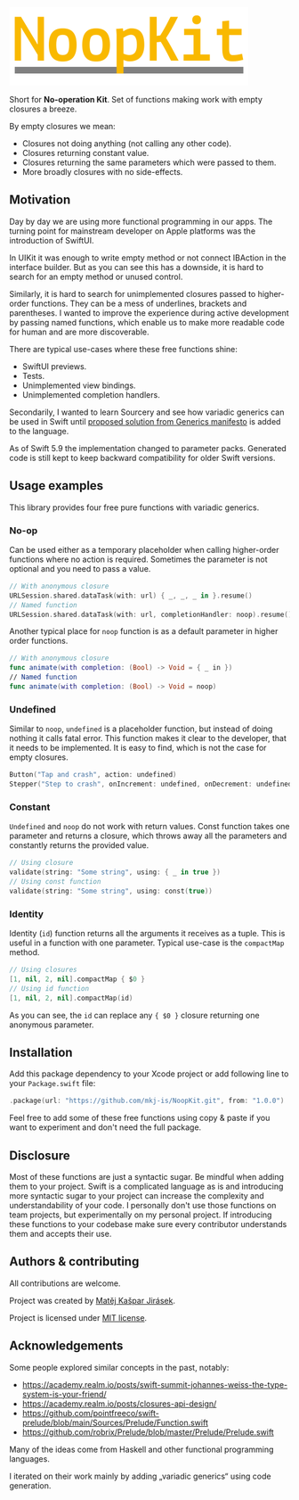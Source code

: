 ![# NoopKit](Meta/Logo.svg)

Short for **No-operation Kit**. Set of functions making work with empty closures a breeze.

By empty closures we mean:

- Closures not doing anything (not calling any other code).
- Closures returning constant value.
- Closures returning the same parameters which were passed to them.
- More broadly closures with no side-effects.

## Motivation

Day by day we are using more functional programming in our apps.
The turning point for mainstream developer on Apple platforms was the introduction of SwiftUI.

In UIKit it was enough to write empty method or not connect IBAction in the interface builder.
But as you can see this has a downside, it is hard to search for an empty method or unused control.

Similarly, it is hard to search for unimplemented closures passed to higher-order functions.
They can be a mess of underlines, brackets and parentheses. I wanted to improve the experience
during active development by passing named functions, which enable us to make more readable code
for human and are more discoverable.

There are typical use-cases where these free functions shine:

- SwiftUI previews.
- Tests.
- Unimplemented view bindings.
- Unimplemented completion handlers.

Secondarily, I wanted to learn Sourcery and see how variadic generics can be used in Swift until
[proposed solution from Generics manifesto](https://github.com/apple/swift/blob/master/docs/GenericsManifesto.md#variadic-generics)
is added to the language.

As of Swift 5.9 the implementation changed to parameter packs. Generated code is still kept to keep backward
compatibility for older Swift versions.

## Usage examples

This library provides four free pure functions with variadic generics.

### No-op

Can be used either as a temporary placeholder when calling higher-order functions
where no action is required. Sometimes the parameter is not optional and you need
to pass a value.

```swift
// With anonymous closure
URLSession.shared.dataTask(with: url) { _, _, _ in }.resume()
// Named function
URLSession.shared.dataTask(with: url, completionHandler: noop).resume()
```

Another typical place for `noop` function is as a default parameter in higher order functions.

```swift
// With anonymous closure
func animate(with completion: (Bool) -> Void = { _ in })
// Named function
func animate(with completion: (Bool) -> Void = noop)
```

### Undefined

Similar to `noop`, `undefined` is a placeholder function, but instead of doing nothing it calls
fatal error. This function makes it clear to the developer, that it needs to be implemented.
It is easy to find, which is not the case for empty closures.

```swift
Button("Tap and crash", action: undefined)
Stepper("Step to crash", onIncrement: undefined, onDecrement: undefined)
```

### Constant

`Undefined` and `noop` do not work with return values.
Const function takes one parameter and returns a closure, which throws away all the parameters
and constantly returns the provided value.

```swift
// Using closure
validate(string: "Some string", using: { _ in true })
// Using const function
validate(string: "Some string", using: const(true))
```

### Identity

Identity (`id`) function returns all the arguments it receives as a tuple.
This is useful in a function with one parameter.
Typical use-case is the `compactMap` method.

```swift
// Using closures
[1, nil, 2, nil].compactMap { $0 }
// Using id function
[1, nil, 2, nil].compactMap(id)
```

As you can see, the `id` can replace any  `{ $0 }` closure returning one anonymous parameter.

## Installation

Add this package dependency to your Xcode project or add following line to your `Package.swift` file:

```swift
.package(url: "https://github.com/mkj-is/NoopKit.git", from: "1.0.0")
```

Feel free to add some of these free functions using copy & paste if you want to experiment
and don't need the full package.

## Disclosure

Most of these functions are just a syntactic sugar. Be mindful when adding them
to your project. Swift is a complicated language as is and introducing more syntactic
sugar to your project can increase the complexity and understandability of your code.
I personally don't use those functions on team projects, but experimentally
on my personal project. If introducing these functions to your codebase make sure
every contributor understands them and accepts their use.

## Authors & contributing

All contributions are welcome.

Project was created by [Matěj Kašpar Jirásek](https://github.com/mkj-is).

Project is licensed under [MIT license](LICENSE).

## Acknowledgements

Some people explored similar concepts in the past, notably:

- https://academy.realm.io/posts/swift-summit-johannes-weiss-the-type-system-is-your-friend/
- https://academy.realm.io/posts/closures-api-design/
- https://github.com/pointfreeco/swift-prelude/blob/main/Sources/Prelude/Function.swift
- https://github.com/robrix/Prelude/blob/master/Prelude/Prelude.swift

Many of the ideas come from Haskell and other functional programming languages.

I iterated on their work mainly by adding „variadic generics“ using code generation.
